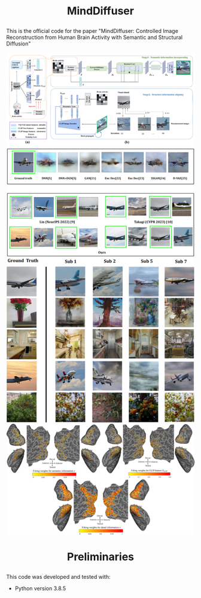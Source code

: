 # <p align="center">  MindDiffuser  </p> 
This is the official code for the paper "MindDiffuser: Controlled Image Reconstruction from Human Brain Activity with Semantic and Structural Diffusion"<br>

![](https://github.com/ReedOnePeck/MindDiffuser/blob/main/Images/overview.png)<br>
![](https://github.com/ReedOnePeck/MindDiffuser/blob/main/Images/plane_00.png)<br>
![](https://github.com/ReedOnePeck/MindDiffuser/blob/main/Images/four_sub_00.png)<br>
![](https://github.com/ReedOnePeck/MindDiffuser/blob/main/Images/cortex_sub2_00.png)<br>

# <p align="center">  Preliminaries  </p> 
This code was developed and tested with:

*  Python version 3.8.5
